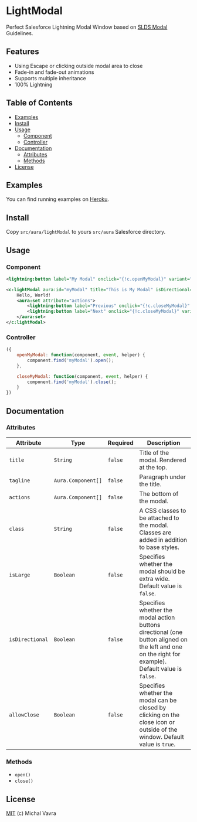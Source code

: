 # LightModal

Perfect Salesforce Lightning Modal Window based on [SLDS Modal](https://www.lightningdesignsystem.com/components/modals/) Guidelines.


## Features

- Using Escape or clicking outside modal area to close
- Fade-in and fade-out animations
- Supports multiple inheritance
- 100% Lightning


## Table of Contents

- [Examples](#examples)
- [Install](#install)
- [Usage](#usage)
	- [Component](#component)
    - [Controller](#controller)
- [Documentation](#documentation)
    - [Attributes](#attributes)
    - [Methods](#methods)
- [License](#license)


## Examples

You can find running examples on [Heroku](https://quiet-cliffs-64147.herokuapp.com).


## Install

Copy `src/aura/lightModal` to yours `src/aura` Salesforce directory.


## Usage

### Component

```xml
<lightning:button label="My Modal" onclick="{!c.openMyModal}" variant="neutral" />

<c:lightModal aura:id="myModal" title="This is My Modal" isDirectional="true">
    Hello, World!
    <aura:set attribute="actions">
        <lightning:button label="Previous" onclick="{!c.closeMyModal}" variant="neutral" />
        <lightning:button label="Next" onclick="{!c.closeMyModal}" variant="brand" />
    </aura:set>
</c:lightModal>
```

### Controller

```js
({
    openMyModal: function(component, event, helper) {
        component.find('myModal').open();
    },

    closeMyModal: function(component, event, helper) {
        component.find('myModal').close();
    }
})
```


## Documentation

### Attributes

Attribute | Type | Required | Description
--------- | ---- | -------- | -----------
`title` | `String` | `false` | Title of the modal. Rendered at the top.
`tagline` | `Aura.Component[]` | `false` | Paragraph under the title.
`actions` | `Aura.Component[]` | `false` | The bottom of the modal.
`class` | `String` | `false` | A CSS classes to be attached to the modal. Classes are added in addition to base styles.
`isLarge` | `Boolean` | `false` | Specifies whether the modal should be extra wide. Default value is `false`.
`isDirectional` | `Boolean` | `false` | Specifies whether the modal action buttons directional (one button aligned on the left and one on the right for example). Default value is `false`.
`allowClose` | `Boolean` | `false` | Specifies whether the modal can be closed by clicking on the close icon or outside of the window. Default value is `true`.

### Methods

- `open()`
- `close()`


## License

[MIT](LICENSE.md) (c) Michal Vavra